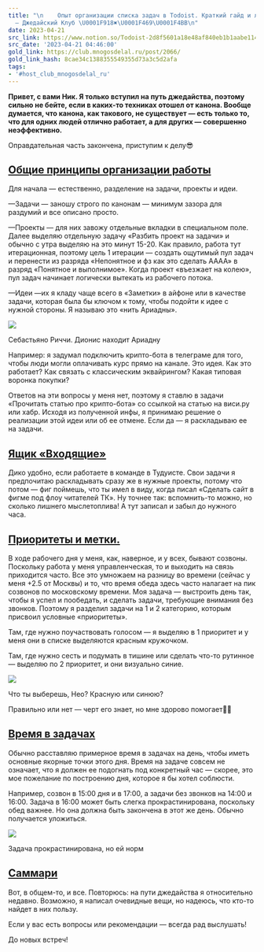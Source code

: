 ```yaml
---
title: "\n    Опыт организации списка задач в Todoist. Краткий гайд и личный опыт.
  — Джедайский Клуб \U0001F918✖️\U0001F469‍\U0001F4BB‍\n"
date: 2023-04-21
src_link: https://www.notion.so/Todoist-2d8f5601a18e48af840eb1b1aabe1140
src_date: '2023-04-21 04:46:00'
gold_link: https://club.mnogosdelal.ru/post/2066/
gold_link_hash: 8cae34c1388355549355d73a3c5d2afa
tags:
- '#host_club_mnogosdelal_ru'
---
```



**Привет, с вами Ник. Я только вступил на путь джедайства, поэтому сильно не бейте, если в каких-то техниках отошел от канона. Вообще думается, что канона, как такового, не существует — есть только то, что для одних людей отлично работает, а для других — совершенно неэффективно.**


Оправдательная часть закончена, приступим к делу😎


[Общие принципы организации работы](#Obshchie-printsipy-organizats)
-------------------------------------------------------------------


Для начала — естественно, разделение на задачи, проекты и идеи.


—Задачи — заношу строго по канонам — минимум зазора для раздумий и все описано просто.



—Проекты — для них завожу отдельные вкладки в специальном поле. Далее выделяю отдельную задачу «Разбить проект на задачи» и обычно с утра выделяю на это минут 15-20. Как правило, работа тут итерационная, поэтому цель 1 итерации — создать ощутимый пул задач и перенести из разряда «Непонятное и фз как это сделать АААА» в разряд «Понятное и выполнимое». Когда проект «въезжает на колею», пул задач начинает логически вытекать из рабочего потока.


—Идеи —их я кладу чаще всего в «Заметки» в айфоне или в качестве задачи, которая была бы ключом к тому, чтобы подойти к идее с нужной стороны. Я называю это «нить Ариадны».

![](https://i.club.mnogosdelal.ru/7f1bc8a9e6139ef8a6b1d055b96499a39b17556f755eb5246edaca6ea647749b.jpe)

Себастьяно Риччи. Дионис находит Ариадну




Например: я задумал подключить крипто-бота в телеграме для того, чтобы люди могли оплачивать курс прямо на канале. Это идея. Как это работает? Как связать с классическим эквайрингом? Какая типовая воронка покупки?


Ответов на эти вопросы у меня нет, поэтому я ставлю в задачи «Прочитать статью про крипто-бота» со ссылкой на статью на виси.ру или хабр. Исходя из полученной инфы, я принимаю решение о реализации этой идеи или об ее отмене. Если да — я раскладываю ее на задачи.


[Ящик «Входящие»](#Iashchik-Vkhodiashchie)
------------------------------------------


Дико удобно, если работаете в команде в Тудуисте. Свои задачи я предпочитаю раскладывать сразу же в нужные проекты, потому что потом — фиг поймешь, что ты имел в виду, когда писал «Сделать сайт в фигме под флоу читателей ТК». Ну точнее так: вспомнить-то можно, но сколько лишнего мыслетоплива! А тут записал и забыл до нужного часа.


[Приоритеты и метки.](#Prioritety-i-metki)
------------------------------------------


В ходе рабочего дня у меня, как, наверное, и у всех, бывают созвоны. Поскольку работа у меня управленческая, то и выходить на связь приходится часто. Все это умножаем на разницу во времени (сейчас у меня +2.5 от Москвы) и то, что время обеда здесь часто налагает на пик созвонов по московскому времени. Моя задача — выстроить день так, чтобы я успел и пообедать, и сделать задачи, требующие внимания без звонков. Поэтому я разделил задачи на 1 и 2 категорию, которым присвоил условные «приоритеты».


Там, где нужно поучаствовать голосом — я выделяю в 1 приоритет и у меня они в списке выделяются красным кружочком.


Там, где нужно сесть и подумать в тишине или сделать что-то рутинное — выделяю по 2 приоритет, и они визуально синие.


![](https://i.club.mnogosdelal.ru/191732ca8fbb607a70b98bad0398e21dfc4db2c0c8cd57467d956627c6a948cf.png)

Что ты выберешь, Нео? Красную или синюю?




Правильно или нет — черт его знает, но мне здорово помогает🤷‍♂️


[Время в задачах](#Vremia-v-zadachakh)
--------------------------------------


Обычно расставляю примерное время в задачах на день, чтобы иметь основные якорные точки этого дня. Время на задаче совсем не означает, что я должен ее подогнать под конкретный час — скорее, это мое пожелание по построению дня, которое я бы хотел соблюсти.


Например, созвон в 15:00 дня и в 17:00, а задачи без звонков на 14:00 и 16:00. Задача в 16:00 может быть слегка прокрастинирована, поскольку обед важнее. Но она должна быть закончена в этот же день. Обычно получается уложиться.  

![](https://i.club.mnogosdelal.ru/b13d1ea25bb69c65716c95d9c5a9f589f67cd15b742de81889ffc3ae32bd31eb.png)

Задача прокрастинирована, но ей норм




[Саммари](#Sammari)
-------------------


Вот, в общем-то, и все. Повторюсь: на пути джедайства я относительно недавно. Возможно, я написал очевидные вещи, но надеюсь, что кто-то найдет в них пользу.


Если у вас есть вопросы или рекомендации — всегда рад выслушать!


До новых встреч!